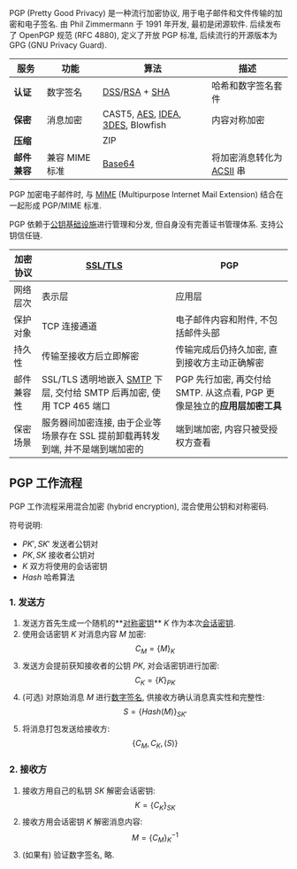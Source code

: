 PGP (Pretty Good Privacy) 是一种流行加密协议, 用于电子邮件和文件传输的加密和电子签名. 
由 Phil Zimmermann 于 1991 年开发, 最初是闭源软件. 后续发布了 OpenPGP 规范 (RFC 4880), 
定义了开放 PGP 标准, 后续流行的开源版本为 GPG (GNU Privacy Guard). 


| 服务         | 功能     | 算法          | 描述               |
| ------------ | -------- | ------------- | ------------------ |
| **认证**     | 数字签名 | [DSS](Security/密码学/公钥密码/数字签名/数字签名.md#3%20DSA%20数字签名)/[RSA](Security/密码学/公钥密码/RSA/RSA.md) + [SHA](../../Security/密码学/消息摘要/消息摘要.md) | 哈希和数字签名套件 |
| **保密**     | 消息加密 | CAST5, [AES](../../Security/密码学/分组密码/SP%20结构/AES.md), [IDEA](../../Security/密码学/分组密码/SP%20结构/IDEA.md), [3DES](../../Security/密码学/分组密码/Feistel%20结构/EDE.md), Blowfish    | 内容对称加密       |
| **压缩**     |          | ZIP           |                    |
| **邮件兼容** | 兼容 MIME 标准         | [Base64](../../System/Programming/字符编码/Base%20编码.md)        | 将加密消息转化为 [ACSII](../../System/Programming/字符编码/字符编码.md) 串                 |

PGP 加密电子邮件时, 与 [MIME](E-Mail.md) (Multipurpose Internet Mail Extension) 结合在一起形成 PGP/MIME 标准.

PGP 依赖于[公钥基础设施](Security/密码学/安全协议/密钥分发与管理.md)进行管理和分发, 但自身没有完善证书管理体系. 支持公钥信任链.

| 加密协议   | [SSL/TLS](Network/VPN/SSL.md)                                         | PGP                                                                   |
| ---------- | --------------------------------------------------------------------- | --------------------------------------------------------------------- |
| 网络层次   | 表示层                                                                | 应用层                                                               |
| 保护对象   | TCP 连接通道                                                          | 电子邮件内容和附件, 不包括邮件头部                                    |
| 持久性     | 传输至接收方后立即解密                                                | 传输完成后仍持久加密, 直到接收方主动正确解密                          |
| 邮件兼容性 | SSL/TLS 透明地嵌入 [SMTP](E-Mail.md#SMTP) 下层, 交付给 SMTP 后再加密, 使用 TCP 465 端口 | PGP 先行加密, 再交付给 SMTP. 从这点看, PGP 更像是独立的**应用层加密工具** |
| 保密场景   | 服务器间加密连接, 由于企业等场景存在 SSL 提前卸载再转发到端, 并不是端到端加密的                                                      | 端到端加密, 内容只被受授权方查看                                                                      |

## PGP 工作流程

PGP 工作流程采用混合加密 (hybrid encryption), 混合使用公钥和对称密码.

符号说明:
- $PK',SK'$ 发送者公钥对
- $PK, SK$ 接收者公钥对
- $K$ 双方将使用的会话密钥
- $Hash$ 哈希算法

### 1. 发送方

1. 发送方首先生成一个随机的**[对称密钥](../../Security/密码学/分组密码/分组密码.md)** $K$ 作为本次[会话密钥](Security/密码学/安全协议/密钥分发与管理.md).
2. 使用会话密钥 $K$ 对消息内容 $M$ 加密: $$C_{M}=\{ M \}_{K}$$
3. 发送方会提前获知接收者的公钥 $PK$, 对会话密钥进行加密: $$C_{K}=\{ K \}_{PK}$$
4. (可选) 对原始消息 $M$ 进行[数字签名](Security/密码学/公钥密码/数字签名/数字签名.md), 供接收方确认消息真实性和完整性: $$S=\{ Hash(M)\}_{SK'}$$
5. 将消息打包发送给接收方: $$\{ C_{M},C_{K}, (S) \}$$

### 2. 接收方

1. 接收方用自己的私钥 $SK$ 解密会话密钥: $$K=\{ C_{K} \}_{SK}$$
2. 接收方用会话密钥 $K$ 解密消息内容: $$M=\{ C_{M} \}_{K}^{-1}$$
3. (如果有) 验证数字签名, 略. 

